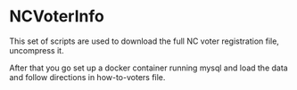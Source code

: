 # NCVoterInfo
This set of scripts are used to download the full NC voter registration file, 
uncompress it.

After that you go set up a docker container running mysql and load the data 
and follow directions in how-to-voters file.

